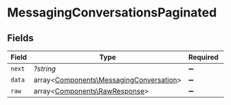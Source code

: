 # MessagingConversationsPaginated


## Fields

| Field                                                                                       | Type                                                                                        | Required                                                                                    | Description                                                                                 |
| ------------------------------------------------------------------------------------------- | ------------------------------------------------------------------------------------------- | ------------------------------------------------------------------------------------------- | ------------------------------------------------------------------------------------------- |
| `next`                                                                                      | *?string*                                                                                   | :heavy_minus_sign:                                                                          | N/A                                                                                         |
| `data`                                                                                      | array<[Components\MessagingConversation](../../Models/Components/MessagingConversation.md)> | :heavy_minus_sign:                                                                          | N/A                                                                                         |
| `raw`                                                                                       | array<[Components\RawResponse](../../Models/Components/RawResponse.md)>                     | :heavy_minus_sign:                                                                          | N/A                                                                                         |